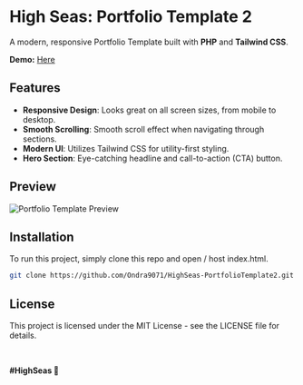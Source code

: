 # High Seas: Portfolio Template 2

A modern, responsive Portfolio Template built with **PHP** and **Tailwind CSS**.

**Demo:** [Here](https://ondrejpacovsky.cz/demo/highseas/PortfolioTemplate2/index.php)

## Features

- **Responsive Design**: Looks great on all screen sizes, from mobile to desktop.
- **Smooth Scrolling**: Smooth scroll effect when navigating through sections.
- **Modern UI**: Utilizes Tailwind CSS for utility-first styling.
- **Hero Section**: Eye-catching headline and call-to-action (CTA) button.

## Preview
![Portfolio Template Preview](https://ondrejpacovsky.cz/demo/highseas/PortfolioTemplate2/preview.jpg)  

## Installation
To run this project, simply clone this repo and open / host index.html.
   ```bash
   git clone https://github.com/Ondra9071/HighSeas-PortfolioTemplate2.git
   ```

## License
This project is licensed under the MIT License - see the LICENSE file for details.

<br>

**#HighSeas 💖**
